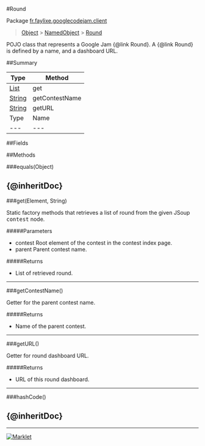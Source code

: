 #Round

Package [fr.faylixe.googlecodejam.client](README.md)<br>
> [Object](../../../java/lang/Object.md) > [NamedObject](/common/NamedObject.md) > [Round](Round.md)

<p>POJO class that represents a Google Jam {@link Round}.
 A {@link Round} is defined by a name, and a dashboard
 URL.</p>

##Summary

Type | Method
 --- | --- 
[List](../../../java/util/List.md) | get
[String](../../../java/lang/String.md) | getContestName
[String](../../../java/lang/String.md) | getURL
Type | Name | Description
 --- | --- | --- 

##Fields


##Methods

###equals(Object)


{@inheritDoc}
---
###get(Element, String)


<p>Static factory methods that retrieves a list of round
 from the given JSoup <tt>contest</tt> node.</p>
#####Parameters


* contest Root element of the contest in the contest index page.
* parent Parent contest name.

#####Returns


* List of retrieved round.

---
###getContestName()


<p>Getter for the parent contest name.</p>
#####Returns


* Name of the parent contest.

---
###getURL()


<p>Getter for round dashboard URL.</p>
#####Returns


* URL of this round dashboard.

---
###hashCode()


{@inheritDoc}
---
---
[![Marklet](https://img.shields.io/badge/Generated%20by-Marklet-green.svg)](https://github.com/Faylixe/marklet)